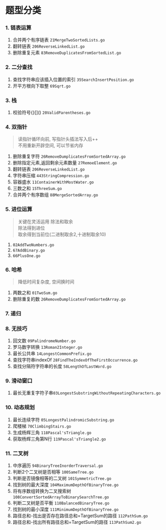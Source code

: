 
# 题型分类

### 1. 链表运算
1. 合并两个有序链表 `21MergeTwoSortedLists.go`
2. 翻转链表 `206ReverseLinkedList.go`
3. 删除重复元素 `83RemoveDuplicatesFromSortedList.go`

### 2. 二分查找
1. 查找字符串应该插入位置的索引 `35SearchInsertPosition.go`
2. 开平方根向下取整 `69Sqrt.go`

### 3. 栈
1. 校验符号{}[\]() `20ValidParentheses.go`

### 4. 双指针
> 读指针循环向前, 写指针头插法写入后++  
> 不用重新开辟空间, 可以节省内存
1. 删除重复字符 `26RemoveDumplicatesFromSortedArray.go`
2. 删除指定元素,返回剩余元素数量 `27RemoeElement.go`
3. 翻转链表 `206ReverseLinkedList.go`
4. 字符串压缩 `443StringCompression.go`
5. 容器盛水 `11ContainerWithMostWater.go`
6. 三数之和 `15ThreeSum.go`
7. 合并两个有序数组 `88MergeSortedArray.go`

### 5. 进位运算
> 关键在灵活运用 除法和取余   
> 除法得到进位  
> 取余得到当前位(二进制取余2,十进制取余10)  
1. `02AddTwoNumbers.go`
2. `67AddBinary.go`
3. `66PlusOne.go`

### 6. 哈希
> 降低时间复杂度, 空间换时间
1. 两数之和 `01TwoSum.go`
2. 删除重复的数 `26RemoveDumplicatesFromSortedArray.go`

### 7. 递归


### 8. 无技巧
1. 回文数 `09PalindromeNumber.go`
2. 罗马数字转换 `13Roman2Integer.go`
3. 最长公共串 `14LongestCommonPrefix.go`
4. 查找字符串indexOf `28FindTheIndexOfTheFirstOccurrence.go`
5. 查找分隔符字符串的长度 `58LengthOfLastWord.go`

### 9. 滑动窗口

1. 最长无重复字符子串`03LongestSubstringWithoutRepeatingCharacters.go`

### 10. 动态规划

1. 最长连续字符 `05LongestPalindromicSubstring.go`
2. 爬楼梯 `70ClimbingStairs.go`
3. 生成杨辉三角 `118Pascal'sTriangle.go`
4. 获取杨辉三角第N行 `119Pascal'sTriangle2.go`

### 11. 二叉树

1. 中序遍历 `94BinaryTreeInorderTraversal.go`
2. 判断2个二叉树是否相等 `100SameTree.go`
3. 判断是否镜像相等的二叉树 `101SymmetricTree.go`
4. 找到树的最大深度 `104MaximumDepthOfBinaryTree.go`
5. 将有序数组转换为二叉搜索树 `108ConvertSortedArrayToBinarySearchTree.go`
6. 判断二叉树是否平衡 `110BalancedBinaryTree.go`
7. 找到树的最小深度 `111MinimumDepthOfBinaryTree.go`
8. 路径总和-找出是否存在路径总和=TargetSum的路径 `112PathSum.go`
9. 路径总和-找出所有路径总和=TargetSum的路径 `113PathSum2.go`